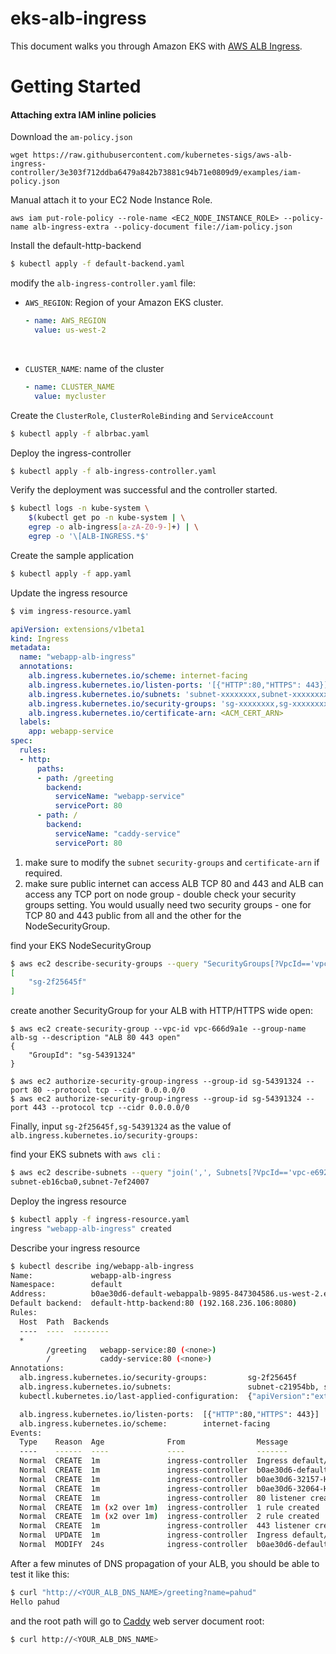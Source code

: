 # eks-alb-ingress	

This document walks you through Amazon EKS with [AWS ALB Ingress](https://github.com/kubernetes-sigs/aws-alb-ingress-controller).



# Getting Started

#### Attaching extra IAM inline policies

Download the `am-policy.json` 

```
wget https://raw.githubusercontent.com/kubernetes-sigs/aws-alb-ingress-controller/3e303f712ddba6479a842b73881c94b71e0809d9/examples/iam-policy.json
```

Manual attach it to your EC2 Node Instance Role.

```
aws iam put-role-policy --role-name <EC2_NODE_INSTANCE_ROLE> --policy-name alb-ingress-extra --policy-document file://iam-policy.json
```



Install the default-http-backend

```bash
$ kubectl apply -f default-backend.yaml
```

modify the `alb-ingress-controller.yaml` file:

- `AWS_REGION`: Region of your Amazon EKS cluster.

  ```yaml
  - name: AWS_REGION
    value: us-west-2
  ```

  ​

- `CLUSTER_NAME`: name of the cluster

  ```yaml
  - name: CLUSTER_NAME
    value: mycluster
  ```



Create the `ClusterRole`, `ClusterRoleBinding` and `ServiceAccount`

```bash
$ kubectl apply -f albrbac.yaml
```



Deploy the ingress-controller

```bash
$ kubectl apply -f alb-ingress-controller.yaml
```

Verify the deployment was successful and the controller started.

```bash
$ kubectl logs -n kube-system \
    $(kubectl get po -n kube-system | \
    egrep -o alb-ingress[a-zA-Z0-9-]+) | \
    egrep -o '\[ALB-INGRESS.*$'
```

Create the sample application

```bash
$ kubectl apply -f app.yaml
```

Update the ingress resource

```bash
$ vim ingress-resource.yaml
```



```yaml
apiVersion: extensions/v1beta1
kind: Ingress
metadata:
  name: "webapp-alb-ingress"
  annotations:
    alb.ingress.kubernetes.io/scheme: internet-facing
    alb.ingress.kubernetes.io/listen-ports: '[{"HTTP":80,"HTTPS": 443}]'
    alb.ingress.kubernetes.io/subnets: 'subnet-xxxxxxxx,subnet-xxxxxxxx'
    alb.ingress.kubernetes.io/security-groups: 'sg-xxxxxxxx,sg-xxxxxxxx'
    alb.ingress.kubernetes.io/certificate-arn: <ACM_CERT_ARN>
  labels:
    app: webapp-service
spec:
  rules:
  - http:
      paths:
      - path: /greeting
        backend:
          serviceName: "webapp-service"
          servicePort: 80
      - path: /
        backend:
          serviceName: "caddy-service"
          servicePort: 80
```

1. make sure to modify the `subnet` `security-groups` and `certificate-arn` if required.
2. make sure public internet can access ALB TCP 80 and 443 and ALB can access any TCP port on node group - double check your security groups setting. You would usually need two security groups - one for TCP 80 and 443 public from all and the other for the NodeSecurityGroup.



find your EKS NodeSecurityGroup

```bash
$ aws ec2 describe-security-groups --query "SecurityGroups[?VpcId=='vpc-666d9a1e']|[?contains(GroupName, 'NodeSecurityGroup')].GroupId"
[
    "sg-2f25645f"
]
```

create another SecurityGroup for your ALB with HTTP/HTTPS wide open:

```
$ aws ec2 create-security-group --vpc-id vpc-666d9a1e --group-name alb-sg --description "ALB 80 443 open"
{
    "GroupId": "sg-54391324"
}

$ aws ec2 authorize-security-group-ingress --group-id sg-54391324 --port 80 --protocol tcp --cidr 0.0.0.0/0
$ aws ec2 authorize-security-group-ingress --group-id sg-54391324 --port 443 --protocol tcp --cidr 0.0.0.0/0

```

Finally, input `sg-2f25645f,sg-54391324` as the value of `alb.ingress.kubernetes.io/security-groups:`



find your EKS subnets with `aws cli` :

```bash
$ aws ec2 describe-subnets --query "join(',', Subnets[?VpcId=='vpc-e692c79f'].SubnetId)" --output text
subnet-eb16cba0,subnet-7ef24007
```



Deploy the ingress resource

```Bash
$ kubectl apply -f ingress-resource.yaml
ingress "webapp-alb-ingress" created
```

Describe your ingress resource

```bash
$ kubectl describe ing/webapp-alb-ingress
Name:             webapp-alb-ingress
Namespace:        default
Address:          b0ae30d6-default-webappalb-9895-847304586.us-west-2.elb.amazonaws.com
Default backend:  default-http-backend:80 (192.168.236.106:8080)
Rules:
  Host  Path  Backends
  ----  ----  --------
  *
        /greeting   webapp-service:80 (<none>)
        /           caddy-service:80 (<none>)
Annotations:
  alb.ingress.kubernetes.io/security-groups:         sg-2f25645f
  alb.ingress.kubernetes.io/subnets:                 subnet-c21954bb, subnet-1bb7d850, subnet-ce481794
  kubectl.kubernetes.io/last-applied-configuration:  {"apiVersion":"extensions/v1beta1","kind":"Ingress","metadata":{"annotations":{"alb.ingress.kubernetes.io/listen-ports":"[{\"HTTP\":80,\"HTTPS\": 443}]","alb.ingress.kubernetes.io/scheme":"internet-facing","alb.ingress.kubernetes.io/security-groups":"sg-2f25645f","alb.ingress.kubernetes.io/subnets":"subnet-c21954bb, subnet-1bb7d850, subnet-ce481794"},"labels":{"app":"webapp-service"},"name":"webapp-alb-ingress","namespace":"default"},"spec":{"rules":[{"http":{"paths":[{"backend":{"serviceName":"webapp-service","servicePort":80},"path":"/greeting"},{"backend":{"serviceName":"caddy-service","servicePort":80},"path":"/"}]}}]}}

  alb.ingress.kubernetes.io/listen-ports:  [{"HTTP":80,"HTTPS": 443}]
  alb.ingress.kubernetes.io/scheme:        internet-facing
Events:
  Type    Reason  Age              From                Message
  ----    ------  ----             ----                -------
  Normal  CREATE  1m               ingress-controller  Ingress default/webapp-alb-ingress
  Normal  CREATE  1m               ingress-controller  b0ae30d6-default-webappalb-9895 created
  Normal  CREATE  1m               ingress-controller  b0ae30d6-32157-HTTP-e65397d target group created
  Normal  CREATE  1m               ingress-controller  b0ae30d6-32064-HTTP-e65397d target group created
  Normal  CREATE  1m               ingress-controller  80 listener created
  Normal  CREATE  1m (x2 over 1m)  ingress-controller  1 rule created
  Normal  CREATE  1m (x2 over 1m)  ingress-controller  2 rule created
  Normal  CREATE  1m               ingress-controller  443 listener created
  Normal  UPDATE  1m               ingress-controller  Ingress default/webapp-alb-ingress
  Normal  MODIFY  24s              ingress-controller  b0ae30d6-default-webappalb-9895 tags modified
```



After a few minutes of DNS propagation of your ALB, you should be able to test it like this:



```bash
$ curl "http://<YOUR_ALB_DNS_NAME>/greeting?name=pahud"
Hello pahud
```



and the root path will go to [Caddy](https://caddyserver.com/) web server document root:



```bash
$ curl http://<YOUR_ALB_DNS_NAME>
```



